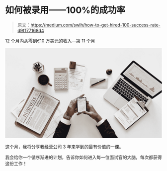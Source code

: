 # 如何被录用——100%的成功率

> 原文：<https://medium.com/swlh/how-to-get-hired-100-success-rate-d9f177168d4>

12 个月内从零到€10 万美元的收入—第 11 个月

![](img/3d03d91ccadee084fd17220292f7a3e1.png)

这个月，我将分享我经营公司 3 年来学到的最有价值的一课。

我会给你一个循序渐进的计划，告诉你如何进入每一位面试官的大脑，每次都获得这份工作！